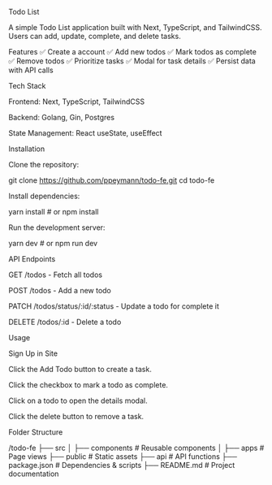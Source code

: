 Todo List

A simple Todo List application built with Next, TypeScript, and TailwindCSS. Users can add, update, complete, and delete tasks.

Features
✅ Create a account
✅ Add new todos
✅ Mark todos as complete
✅ Remove todos
✅ Prioritize tasks
✅ Modal for task details
✅ Persist data with API calls

Tech Stack

Frontend: Next, TypeScript, TailwindCSS

Backend: Golang, Gin, Postgres

State Management: React useState, useEffect

Installation

Clone the repository:

git clone https://github.com/ppeymann/todo-fe.git
cd todo-fe

Install dependencies:

yarn install # or npm install

Run the development server:

yarn dev # or npm run dev

API Endpoints

GET /todos - Fetch all todos

POST /todos - Add a new todo

PATCH /todos/status/:id/:status - Update a todo for complete it

DELETE /todos/:id - Delete a todo

Usage

Sign Up in Site

Click the Add Todo button to create a task.

Click the checkbox to mark a todo as complete.

Click on a todo to open the details modal.

Click the delete button to remove a task.

Folder Structure

/todo-fe
├── src
│ ├── components # Reusable components
│ ├── apps # Page views
├── public # Static assets
├── api # API functions
├── package.json # Dependencies & scripts
├── README.md # Project documentation
